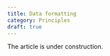 ```yaml
---
title: Data formatting
category: Principles
draft: true
---
```


The article is under construction. 
